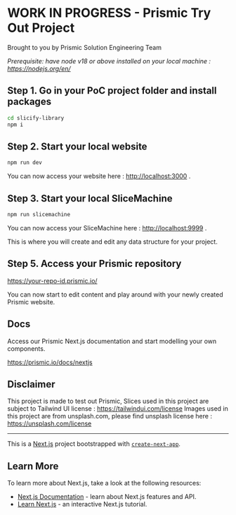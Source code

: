 # WORK IN PROGRESS - Prismic Try Out Project

Brought to you by Prismic Solution Engineering Team

_Prerequisite: have node v18 or above installed on your local machine : https://nodejs.org/en/_

## Step 1. Go in your PoC project folder and install packages

```bash
cd slicify-library
npm i
```

## Step 2. Start your local website

```bash
npm run dev
```

You can now access your website here : [http://localhost:3000](http://localhost:3000) .

## Step 3. Start your local SliceMachine

```bash
npm run slicemachine
```

You can now access your SliceMachine here : [http://localhost:9999](http://localhost:9999) .

This is where you will create and edit any data structure for your project.

## Step 5. Access your Prismic repository

https://your-repo-id.prismic.io/

You can now start to edit content and play around with your newly created Prismic website.

## Docs

Access our Prismic Next.js documentation and start modelling your own components.

https://prismic.io/docs/nextjs

## Disclaimer

This project is made to test out Prismic, Slices used in this project are subject to Tailwind UI license : https://tailwindui.com/license
Images used in this project are from unsplash.com, please find unsplash license here : https://unsplash.com/license

---

This is a [Next.js](https://nextjs.org/) project bootstrapped with [`create-next-app`](https://github.com/vercel/next.js/tree/canary/packages/create-next-app).

## Learn More

To learn more about Next.js, take a look at the following resources:

- [Next.js Documentation](https://nextjs.org/docs) - learn about Next.js features and API.
- [Learn Next.js](https://nextjs.org/learn) - an interactive Next.js tutorial.
